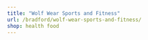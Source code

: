 ```yaml
---
title: "Wolf Wear Sports and Fitness"
url: /bradford/wolf-wear-sports-and-fitness/
shop: health food
---
```

